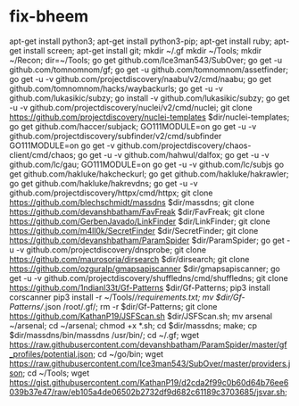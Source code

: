 # fix-bheem


apt-get install python3;
apt-get install python3-pip;
apt-get install ruby;
apt-get install screen;
apt-get install git;
mkdir ~/.gf
mkdir ~/Tools;
mkdir ~/Recon;
dir=~/Tools;
go get github.com/Ice3man543/SubOver;
go get -u github.com/tomnomnom/gf;
go get -u github.com/tomnomnom/assetfinder;
go get -u -v github.com/projectdiscovery/naabu/v2/cmd/naabu;
go get github.com/tomnomnom/hacks/waybackurls;
go get -u -v github.com/lukasikic/subzy;
go install -v github.com/lukasikic/subzy;
go get -u -v github.com/projectdiscovery/nuclei/v2/cmd/nuclei;
git clone https://github.com/projectdiscovery/nuclei-templates $dir/nuclei-templates;
go get github.com/haccer/subjack;
GO111MODULE=on go get -u -v github.com/projectdiscovery/subfinder/v2/cmd/subfinder
GO111MODULE=on go get -v github.com/projectdiscovery/chaos-client/cmd/chaos;
go get -u -v github.com/hahwul/dalfox;
go get -u -v github.com/lc/gau;
GO111MODULE=on go get -u -v github.com/lc/subjs
go get github.com/hakluke/hakcheckurl;
go get github.com/hakluke/hakrawler;
go get github.com/hakluke/hakrevdns;
go get -u -v github.com/projectdiscovery/httpx/cmd/httpx;
git clone https://github.com/blechschmidt/massdns $dir/massdns;
git clone https://github.com/devanshbatham/FavFreak $dir/FavFreak;
git clone https://github.com/GerbenJavado/LinkFinder $dir/LinkFinder;
git clone https://github.com/m4ll0k/SecretFinder $dir/SecretFinder;
git clone https://github.com/devanshbatham/ParamSpider $dir/ParamSpider;
go get -u -v github.com/projectdiscovery/dnsprobe;
git clone https://github.com/maurosoria/dirsearch $dir/dirsearch;
git clone https://github.com/ozguralp/gmapsapiscanner $dir/gmapsapiscanner;
go get -u -v github.com/projectdiscovery/shuffledns/cmd/shuffledns;
git clone https://github.com/1ndianl33t/Gf-Patterns $dir/Gf-Patterns;
pip3 install corscanner
pip3 install -r ~/Tools/*/requirements.txt;
mv $dir/Gf-Patterns/*.json /root/.gf/;
rm -r $dir/Gf-Patterns;
git clone https://github.com/KathanP19/JSFScan.sh $dir/JSFScan.sh;
mv arsenal ~/arsenal;
cd ~/arsenal;
chmod +x *.sh;
cd $dir/massdns; make;
cp $dir/massdns/bin/massdns /usr/bin/;
cd ~/.gf; wget https://raw.githubusercontent.com/devanshbatham/ParamSpider/master/gf_profiles/potential.json;
cd ~/go/bin; wget https://raw.githubusercontent.com/Ice3man543/SubOver/master/providers.json;
cd ~/Tools; wget https://gist.githubusercontent.com/KathanP19/d2cda2f99c0b60d64b76ee6039b37e47/raw/eb105a4de06502b2732df9d682c61189c3703685/jsvar.sh;
